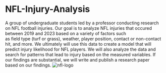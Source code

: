 # NFL-Injury-Analysis
A group of undergraduate students led by a professor conducting research on NFL football injuries.
Our goal is to analyze NFL injuries that occured between 2019 and 2023 based on a variety of factors such  
as field type (turf or grass), weather, player position, contact or non-contact hit, and more.
We ultimately will use this data to create a model that will predict injury likelihood for NFL players.
We will also analyze the data and search for patterns that lead to injury based on the measured variables. 
If our findings are substantial, we will write and publish a research paper based on our findings.
![nfl-logo](https://user-images.githubusercontent.com/89548548/220659703-a34e79a9-116d-4ced-859a-5b54594f49c9.jpg)
